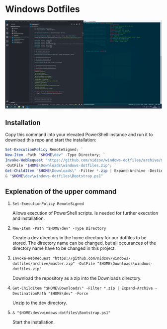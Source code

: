# Windows Dotfiles

![](/media/desktop.png)

## Installation

Copy this command into your elevated PowerShell instance and run it to download this repo and start the installation:

```ps1
Set-ExecutionPolicy RemoteSigned; `
New-Item -Path "$HOME\dev" -Type Directory; `
Invoke-WebRequest "https://github.com/nidzov/windows-dotfiles/archive/master.zip" `
-OutFile "$HOME\Downloads\windows-dotfiles.zip"; `
Get-ChildItem "$HOME\Downloads\" -Filter *.zip | Expand-Archive -DestinationPath "$HOME\dev" -Force; `
& "$HOME\dev\windows-dotfiles\Bootstrap.ps1"
```

## Explenation of the upper command

1. `Set-ExecutionPolicy RemoteSigned`

    Allows execution of PowerShell scripts. Is needed for further execution and installation.

2. `New-Item -Path "$HOME\dev" -Type Directory`

    Create a dev directory in the home directory for our dotfiles to be stored. The directory name can be changed, but all occurances of the directory name have to be changed in this project.
3. `Invoke-WebRequest "https://github.com/nidzov/windows-dotfiles/archive/master.zip" -OutFile "$HOME\Downloads\windows-dotfiles.zip"`

    Download the repository as a zip into the Downloads directory.

4. `Get-ChildItem "$HOME\Downloads\" -Filter *.zip | Expand-Archive -DestinationPath "$HOME\dev" -Force`

    Unzip to the dev directory.

5. `& "$HOME\dev\windows-dotfiles\Bootstrap.ps1"`

    Start the installation.


